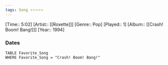 ```yaml
---
tags: Song ⭐⭐⭐⭐⭐ 
---
```

[Time:: 5:02]
[Artist:: [[Roxette]]]
[Genre:: Pop]
[Played:: 1]
[Album:: [[Crash! Boom! Bang!]]]
[Year:: 1994]
### Dates
````dataview
TABLE Favorite_Song
WHERE Favorite_Song = "Crash! Boom! Bang!"
````
